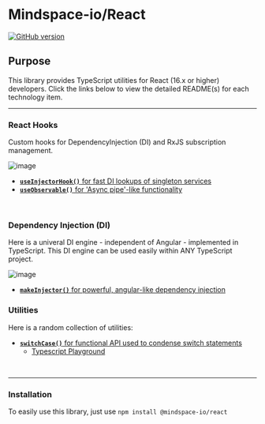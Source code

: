 # Mindspace-io/React

[![GitHub version](https://badge.fury.io/gh/ThomasBurleson%2Fmindspace-utils.svg)](https://badge.fury.io/gh/ThomasBurleson%2Fmindspace-utils)

## Purpose

This library provides TypeScript utilities for React (16.x or higher) developers. Click the links below to view the detailed README(s) for each technology item.

---

### React Hooks

Custom hooks for DependencyInjection (DI) and RxJS subscription management.

![image](https://user-images.githubusercontent.com/210413/68954901-8961f100-078a-11ea-8141-eac38ab21dab.png)

- [**`useInjectorHook()`** for fast DI lookups of singleton services](https://github.com/ThomasBurleson/mindspace-utils/blob/master/libs/utils/react/src/lib/hooks/README.md)
- [**`useObservable()`** for 'Async pipe'-like functionality](https://github.com/ThomasBurleson/mindspace-utils/blob/master/libs/utils/react/src/lib/hooks/README.md)

<br>

### Dependency Injection (DI)

Here is a univeral DI engine - independent of Angular - implemented in TypeScript. This DI engine can be used easily within ANY TypeScript project.

![image](https://user-images.githubusercontent.com/210413/68954909-8cf57800-078a-11ea-90db-df58987a9790.png)

- [**`makeInjector()`** for powerful, angular-like dependency injection](https://github.com/ThomasBurleson/mindspace-utils/blob/master/libs/utils/react/src/lib/di/README.md)

### Utilities

Here is a random collection of utilities:

- [**`switchCase()`** for functional API used to condense switch statements](https://github.com/ThomasBurleson/mindspace-utils/blob/master/libs/utils/react/src/lib/utils/README.md)
  - [Typescript Playground](http://bit.ly/2NPQob6)

<br>

---

### Installation

To easily use this library, just use `npm install @mindspace-io/react`
